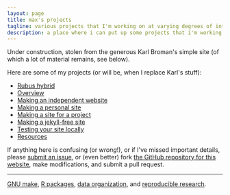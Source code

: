 ```yaml
---
layout: page
title: max's projects
tagline: various projects that I'm working on at varying degrees of intensity
description: a place where i can put up some projects that i'm working on.
---
```


Under construction, stolen from the generous Karl Broman's simple site (of which a lot of material remains, see below).

Here are some of my projects (or will be, when I replace Karl's stuff):

- [Rubus hybrid](pages/rubus.html)
- [Overview](pages/overview.html)
- [Making an independent website](pages/independent_site.html)
- [Making a personal site](pages/user_site.html)
- [Making a site for a project](pages/project_site.html)
- [Making a jekyll-free site](pages/nojekyll.html)
- [Testing your site locally](pages/local_test.html)
- [Resources](pages/resources.html)

If anything here is confusing (or _wrong_!), or if I've missed
important details, please
[submit an issue](https://github.com/kbroman/simple_site/issues), or (even
better) fork [the GitHub repository for this website](https://github.com/kbroman/simple_site),
make modifications, and submit a pull request.

---

[GNU make](https://kbroman.org/minimal_make),
[R packages](https://kbroman.org/pkg_primer),
[data organization](https://kbroman.org/dataorg),
and [reproducible research](https://kbroman.org/steps2rr).
